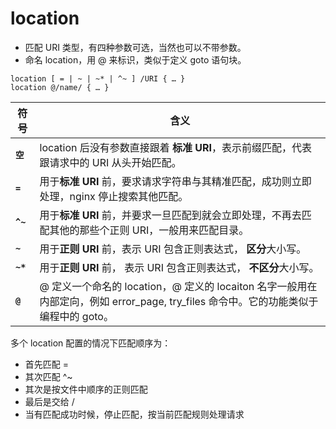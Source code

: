 # location

- 匹配 URI 类型，有四种参数可选，当然也可以不带参数。
- 命名 location，用 @ 来标识，类似于定义 goto 语句块。

```nginx
location [ = | ~ | ~* | ^~ ] /URI { … }
location @/name/ { … }
```

| 符号     | 含义                                                         |
| -------- | ------------------------------------------------------------ |
| **`空`** | location 后没有参数直接跟着 **标准 URI**，表示前缀匹配，代表跟请求中的 URI 从头开始匹配。 |
| **`=`**  | 用于**标准 URI** 前，要求请求字符串与其精准匹配，成功则立即处理，nginx 停止搜索其他匹配。 |
| **`^~`** | 用于**标准 URI** 前，并要求一旦匹配到就会立即处理，不再去匹配其他的那些个正则 URI，一般用来匹配目录。 |
| **`~`**  | 用于**正则 URI** 前，表示 URI 包含正则表达式， **区分**大小写。 |
| **`~*`** | 用于**正则 URI** 前， 表示 URI 包含正则表达式， **不区分**大小写。 |
| **`@`**  | @ 定义一个命名的 location，@ 定义的 locaiton 名字一般用在内部定向，例如 error_page, try_files 命令中。它的功能类似于编程中的 goto。 |

多个 location 配置的情况下匹配顺序为：

- 首先匹配 =
- 其次匹配 ^~
- 其次是按文件中顺序的正则匹配
- 最后是交给 /
- 当有匹配成功时候，停止匹配，按当前匹配规则处理请求

